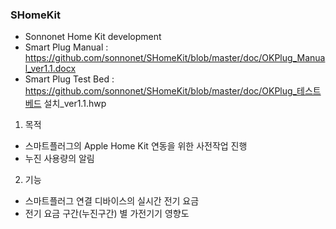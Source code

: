 ### SHomeKit
  - Sonnonet Home Kit development
  - Smart Plug Manual : https://github.com/sonnonet/SHomeKit/blob/master/doc/OKPlug_Manual_ver1.1.docx
  - Smart Plug Test Bed : https://github.com/sonnonet/SHomeKit/blob/master/doc/OKPlug_테스트베드 설치_ver1.1.hwp 


1. 목적
  - 스마트플러그의 Apple Home Kit 연동을 위한 사전작업 진행
  - 누진 사용량의 알림
  
2. 기능
  - 스마트플러그 연결 디바이스의 실시간 전기 요금
  - 전기 요금 구간(누진구간) 별 가전기기 영향도
